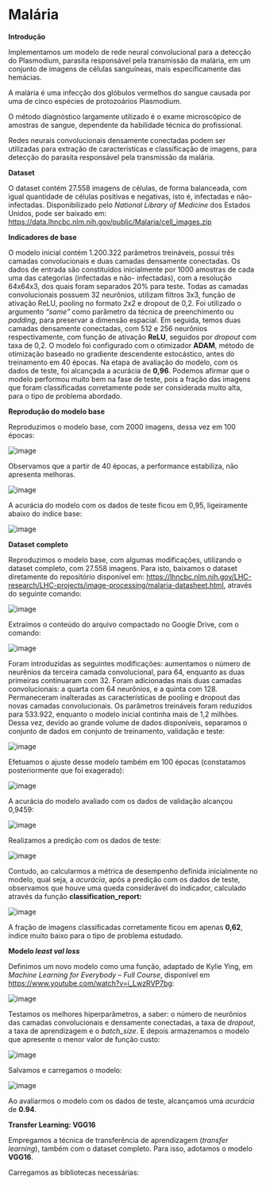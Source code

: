 # Malária

**Introdução**

Implementamos um modelo de rede neural convolucional para a detecção do
Plasmodium, parasita responsável pela transmissão da malária, em um conjunto de imagens de
células sanguíneas, mais especificamente das hemácias.

A malária é uma infecção dos glóbulos vermelhos do sangue causada por uma de cinco espécies
de protozoários Plasmodium.

O método diagnóstico largamente utilizado é o exame microscópico de amostras de sangue,
dependente da habilidade técnica do profissional.

Redes neurais convolucionais densamente conectadas podem ser utilizadas para extração de
características e classificação de imagens, para detecção do parasita responsável pela transmissão da
malária.

**Dataset**

O dataset contém 27.558 imagens de células, de forma balanceada, com igual quantidade de células
positivas e negativas, isto é, infectadas e não-infectadas. Disponibilizado pelo *National Library
of Medicine* dos Estados Unidos, pode ser baixado em:
https://data.lhncbc.nlm.nih.gov/public/Malaria/cell_images.zip

**Indicadores de base**

O modelo inicial contém 1.200.322 parâmetros treináveis, possui
três camadas convolucionais e duas camadas densamente conectadas. Os dados de entrada são
constituídos inicialmente por 1000 amostras de cada uma das categorias (infectadas e não-
infectadas), com a resolução 64x64x3, dos quais foram separados 20% para teste.
Todas as camadas convolucionais possuem 32 neurônios,
utilizam filtros 3x3, função de ativação ReLU, pooling no formato 2x2 e dropout de 0,2. Foi
utilizado o argumento *“same”* como parâmetro da técnica de preenchimento ou *padding*, para
preservar a dimensão espacial. Em seguida, temos duas camadas densamente conectadas, com 512 e
256 neurônios respectivamente, com função de ativação **ReLU**, seguidos por *dropout* com taxa de
0,2. O modelo foi configurado com o otimizador **ADAM**, método de otimização baseado no
gradiente descendente estocástico, antes do treinamento em 40 épocas. Na etapa de avaliação do
modelo, com os dados de teste, foi alcançada a acurácia de **0,96**. Podemos afirmar que o modelo
performou muito bem na fase de teste, pois a fração das imagens que foram classificadas
corretamente pode ser considerada muito alta, para o tipo de problema abordado.

**Reprodução do modelo base**

Reproduzimos o modelo base, com 2000 imagens, dessa vez em 100 épocas:

![image](https://github.com/guiajf/malaria/assets/152413615/604ef65f-1fff-4f24-a584-f9aa62fe30e5)

Observamos que a partir de 40 épocas, a performance estabiliza, não apresenta melhoras.

![image](https://github.com/guiajf/malaria/assets/152413615/46930631-c7ec-4c46-b159-1d047fa679db)

A acurácia do modelo com os dados de teste ficou em 0,95, ligeiramente abaixo do índice base:

![image](https://github.com/guiajf/malaria/assets/152413615/3f4e5750-1921-4f0f-bd70-36480136be7a)


**Dataset completo**

Reproduzimos o modelo base, com algumas modificações, utilizando o dataset completo, com
27.558 imagens. Para isto, baixamos o dataset diretamente do repositório disponível em:
https://lhncbc.nlm.nih.gov/LHC-research/LHC-projects/image-processing/malaria-datasheet.html,
através do seguinte comando:

![image](https://github.com/guiajf/malaria/assets/152413615/89560831-b615-451a-bb7a-de05a57be249)


Extraímos o conteúdo do arquivo compactado no Google Drive, com o comando:

![image](https://github.com/guiajf/malaria/assets/152413615/c0aca8ac-6d69-4969-b1c5-a2d61dc023e9)

Foram introduzidas as seguintes modificações: aumentamos o número de neurênios da terceira
camada convolucional, para 64, enquanto as duas primeiras continuaram com 32. Foram
adicionadas mais duas camadas convolucionais: a quarta com 64 neurônios, e a quinta com 128.
Permaneceram inalteradas as características de pooling e dropout das novas camadas
convolucionais. Os parâmetros treináveis foram reduzidos para 533.922, enquanto o modelo inicial
continha mais de 1,2 milhões.
Dessa vez, devido ao grande volume de dados disponíveis, separamos o conjunto de dados em
conjunto de treinamento, validação e teste:

![image](https://github.com/guiajf/malaria/assets/152413615/91b716a1-6533-418d-b162-3e105da0a2a0)

Efetuamos o ajuste desse modelo também em 100 épocas (constatamos posteriormente que foi
exagerado):

![image](https://github.com/guiajf/malaria/assets/152413615/b89cbf25-8e7e-4d50-8ffc-f91dd69b94b4)

A acurácia do modelo avaliado com os dados de validação alcançou 0,9459:

![image](https://github.com/guiajf/malaria/assets/152413615/dc7afbcb-254e-434f-93f2-298f85a51497)

Realizamos a predição com os dados de teste:

![image](https://github.com/guiajf/malaria/assets/152413615/1c9e608e-5ab9-4319-88fa-1f5f096e69c5)

Contudo, ao calcularmos a métrica de desempenho definida inicialmente no modelo, qual seja, a
*acurácia*, após a predição com os dados de teste, observamos que houve uma queda considerável do
indicador, calculado através da função **classification_report:**

![image](https://github.com/guiajf/malaria/assets/152413615/6ad0ab21-5aab-47f3-9786-c72650d9b48c)



A fração de imagens classificadas corretamente ficou em apenas **0,62**, índice muito baixo para o
tipo de problema estudado.

**Modelo *least val loss***

Definimos um novo modelo como uma função, adaptado de Kylie Ying, 
em *Machine Learning for Everybody – Full Course*, disponível em https://www.youtube.com/watch?v=i_LwzRVP7bg:

![image](https://github.com/guiajf/malaria/assets/152413615/fce6fe72-7149-4469-b7ca-ff31ef4c177a)

Testamos os melhores hiperparâmetros, a saber: o número de neurônios das camadas
convolucionais e densamente conectadas, a taxa de *dropout*, a taxa de aprendizagem e o *batch_size*.
E depois armazenamos o modelo que apresente o menor valor de função custo:

![image](https://github.com/guiajf/malaria/assets/152413615/303b895d-e5ab-4918-b46e-8b55a063f3a7)



Salvamos e carregamos o modelo:

![image](https://github.com/guiajf/malaria/assets/152413615/c693495e-b925-48f3-a9a6-0bec795087ac)

Ao avaliarmos o modelo com os dados de teste, alcançamos uma *acurácia* de **0.94**.


**Transfer Learning: VGG16**

Empregamos a técnica de transferência de aprendizagem (*transfer learning*),
também com o dataset completo. Para isso, adotamos o modelo **VGG16**.

Carregamos as bibliotecas necessárias:










